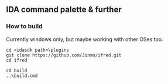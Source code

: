 ## IDA command palette & further

### How to build

Currently windows only, but maybe working with other OSes too.

```
cd <idasdk path>\plugins
git clone https://github.com/Jinmo/ifred.git
cd ifred

cd build
..\build.cmd
```
